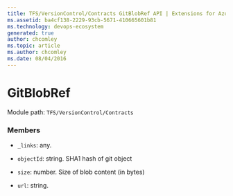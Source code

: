 ```yaml
---
title: TFS/VersionControl/Contracts GitBlobRef API | Extensions for Azure DevOps Services
ms.assetid: ba4cf138-2229-93cb-5671-410665601b81
ms.technology: devops-ecosystem
generated: true
author: chcomley
ms.topic: article
ms.author: chcomley
ms.date: 08/04/2016
---
```


# GitBlobRef

Module path: `TFS/VersionControl/Contracts`

### Members

- `_links`: any.

- `objectId`: string. SHA1 hash of git object

- `size`: number. Size of blob content (in bytes)

- `url`: string.
